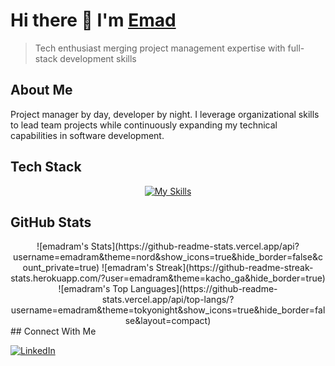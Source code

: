 # Hi there 👋 I'm [Emad](https://github.com/emadram)

> Tech enthusiast merging project management expertise with full-stack development skills

## About Me
Project manager by day, developer by night. I leverage organizational skills to lead team projects while continuously expanding my technical capabilities in software development.

## Tech Stack
<p align="center">
  <a href="https://skillicons.dev">
    <img src="https://skillicons.dev/icons?i=c,cs,java,js,python,bash,git,vim,react,vite,npm,notion" alt="My Skills" />
  </a>
</p>

## GitHub Stats
<div align = "center">
![emadram's Stats](https://github-readme-stats.vercel.app/api?username=emadram&theme=nord&show_icons=true&hide_border=false&count_private=true)
![emadram's Streak](https://github-readme-streak-stats.herokuapp.com/?user=emadram&theme=kacho_ga&hide_border=true)
![emadram's Top Languages](https://github-readme-stats.vercel.app/api/top-langs/?username=emadram&theme=tokyonight&show_icons=true&hide_border=false&layout=compact)
</div>
## Connect With Me
<p>
  <a href="https://www.linkedin.com/in/emad-ramezani-747287207" target="_blank" rel="noopener noreferrer">
    <img src="https://skillicons.dev/icons?i=linkedin" alt="LinkedIn" />
  </a>
</p>
<!-- [![Portfolio](https://img.shields.io/badge/-Portfolio-000000?style=flat-square&logo=notion&logoColor=white)](https://YOUR_PORTFOLIO_URL) To be updated later --> 
